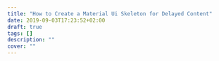 ```yaml
---
title: "How to Create a Material Ui Skeleton for Delayed Content"
date: 2019-09-03T17:23:52+02:00
draft: true
tags: []
description: ""
cover: ""
---
```


